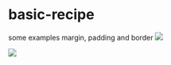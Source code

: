 # basic-recipe
some examples margin, padding and border
![](https://brucehillwalley.github.io/basic-recipe/)


![](https://brucehillwalley.github.io/basic-recipe/)